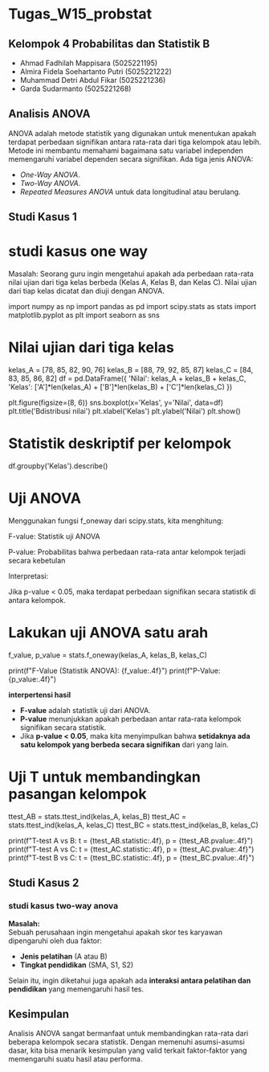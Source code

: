 # Tugas_W15_probstat
## Kelompok 4 Probabilitas dan Statistik B
- Ahmad Fadhilah Mappisara (5025221195)
- Almira Fidela Soehartanto Putri (5025221222)
- Muhammad Detri Abdul Fikar (5025221236)
- Garda Sudarmanto (5025221268)
## Analisis ANOVA
ANOVA adalah metode statistik yang digunakan untuk menentukan apakah terdapat perbedaan signifikan antara rata-rata dari tiga kelompok atau lebih. Metode ini membantu memahami bagaimana satu variabel independen memengaruhi variabel dependen secara signifikan. Ada tiga jenis ANOVA:
- _One-Way ANOVA_.
- _Two-Way ANOVA_.
- _Repeated Measures ANOVA_ untuk data longitudinal atau berulang.
## Studi Kasus 1
# **studi kasus one way**

Masalah: Seorang guru ingin mengetahui apakah ada perbedaan rata-rata nilai 
ujian dari tiga kelas berbeda (Kelas A, Kelas B, dan Kelas C). Nilai ujian dari 
tiap kelas dicatat dan diuji dengan ANOVA.


import numpy as np
import pandas as pd
import scipy.stats as stats
import matplotlib.pyplot as plt
import seaborn as sns

# Nilai ujian dari tiga kelas
kelas_A = [78, 85, 82, 90, 76]
kelas_B = [88, 79, 92, 85, 87]
kelas_C = [84, 83, 85, 86, 82]
df = pd.DataFrame({
    'Nilai': kelas_A + kelas_B + kelas_C,
    'Kelas': ['A']*len(kelas_A) + ['B']*len(kelas_B) + ['C']*len(kelas_C)
})


plt.figure(figsize=(8, 6))
sns.boxplot(x='Kelas', y='Nilai', data=df)
plt.title('Bdistribusi nilai')
plt.xlabel('Kelas')
plt.ylabel('Nilai')
plt.show()


# Statistik deskriptif per kelompok
df.groupby('Kelas').describe()

# **Uji ANOVA**

Menggunakan fungsi f_oneway dari scipy.stats, kita menghitung:

F-value: Statistik uji ANOVA

P-value: Probabilitas bahwa perbedaan rata-rata antar kelompok terjadi secara kebetulan

Interpretasi:

Jika p-value < 0.05, maka terdapat perbedaan signifikan secara statistik di antara kelompok.

# Lakukan uji ANOVA satu arah
f_value, p_value = stats.f_oneway(kelas_A, kelas_B, kelas_C)

print(f"F-Value (Statistik ANOVA): {f_value:.4f}")
print(f"P-Value: {p_value:.4f}")

**interpertensi hasil**
- **F-value** adalah statistik uji dari ANOVA.
- **P-value** menunjukkan apakah perbedaan antar rata-rata kelompok signifikan secara statistik.
- Jika **p-value < 0.05**, maka kita menyimpulkan bahwa **setidaknya ada satu kelompok yang berbeda secara signifikan** dari yang lain.


# Uji T untuk membandingkan pasangan kelompok
ttest_AB = stats.ttest_ind(kelas_A, kelas_B)
ttest_AC = stats.ttest_ind(kelas_A, kelas_C)
ttest_BC = stats.ttest_ind(kelas_B, kelas_C)

print(f"T-test A vs B: t = {ttest_AB.statistic:.4f}, p = {ttest_AB.pvalue:.4f}")
print(f"T-test A vs C: t = {ttest_AC.statistic:.4f}, p = {ttest_AC.pvalue:.4f}")
print(f"T-test B vs C: t = {ttest_BC.statistic:.4f}, p = {ttest_BC.pvalue:.4f}")

## Studi Kasus 2
### **studi kasus two-way anova**

**Masalah:**  
Sebuah perusahaan ingin mengetahui apakah skor tes karyawan dipengaruhi oleh dua faktor:
- **Jenis pelatihan** (A atau B)
- **Tingkat pendidikan** (SMA, S1, S2)

Selain itu, ingin diketahui juga apakah ada **interaksi antara pelatihan dan pendidikan** yang memengaruhi hasil tes.

## Kesimpulan
Analisis ANOVA sangat bermanfaat untuk membandingkan rata-rata dari beberapa kelompok secara statistik. Dengan memenuhi asumsi-asumsi dasar, kita bisa menarik kesimpulan yang valid terkait faktor-faktor yang memengaruhi suatu hasil atau performa.

